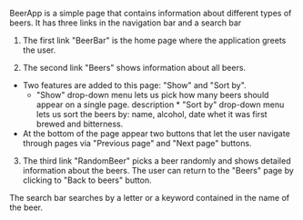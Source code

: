 BeerApp is a simple page that contains information about different types of beers. 
It has three links in the navigation bar and a search bar
1. The first link "BeerBar" is the home page where the application greets the user. 

2. The second link "Beers" shows information about all beers.
- Two features are added to this page: "Show" and "Sort by". 
    * "Show" drop-down menu lets us pick how many beers should appear on a single page. 
description     * "Sort by" drop-down menu lets us sort the beers by: name, alcohol, date whet it was first brewed and bitterness.
- At the bottom of the page appear two buttons that let the user navigate through pages via "Previous page" and "Next page" buttons.

3. The third link "RandomBeer" picks a beer randomly and shows detailed information about the beers. The user can return to the "Beers" page by clicking to "Back to beers" button.

The search bar searches by a letter or a keyword contained in the name of the beer.